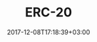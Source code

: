 ---
title: "ERC-20"
date: 2017-12-08T17:18:39+03:00
tag: "wiki"
info:
    one: "стандарт токена на базе сети Эфириум"
    two: "ERC-20 (Ethereum Request for Comment; досл. «запрос на комментарий Ethereum») — стандарт токена на базе сети Эфириум. Стандарт включает необходимый набор методов для управления токенами и был введен для упрощения многочисленных операций между биржами, кошельками и смарт-контрактами Эфириума. Большая часть токенов, выпущенных на ICO, основана на этом стандарте."
---